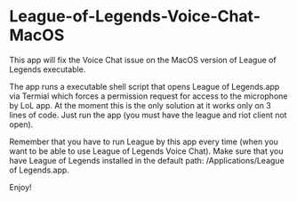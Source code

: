 # League-of-Legends-Voice-Chat-MacOS

This app will fix the Voice Chat issue on the MacOS version of League of Legends executable.

The app runs a executable shell script that opens League of Legends.app via Termial which forces a permission request for access to the microphone by LoL app.
At the moment this is the only solution at it works only on 3 lines of code.
Just run the app (you must have the league and riot client not open).

Remember that you have to run League by this app every time (when you want to be able to use League of Legends Voice Chat).
Make sure that you have League of Legends installed in the default path: /Applications/League of Legends.app.

Enjoy!
